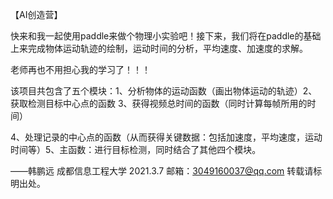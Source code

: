 【AI创造营】

快来和我一起使用paddle来做个物理小实验吧！接下来，我们将在paddle的基础上来完成物体运动轨迹的绘制，运动时间的分析，平均速度、加速度的求解。

老师再也不用担心我的学习了！！！

该项目共包含了五个模块：1、分析物体的运动函数（画出物体运动的轨迹）2、获取检测目标中心点的函数    3、获得视频总时间的函数（同时计算每帧所用的时间）

4、处理记录的中心点的函数（从而获得关键数据：包括加速度，平均速度，运动时间等）5、主函数：进行目标检测，同时结合了其他四个模块。

——韩鹏远 成都信息工程大学 2021.3.7 邮箱：3049160037@qq.com
    转载请标明出处。